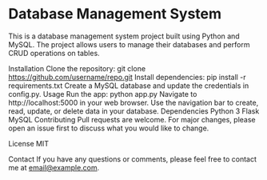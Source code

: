 # Database Management System
This is a database management system project built using Python and MySQL. The project allows users to manage their databases and perform CRUD operations on tables.

Installation
Clone the repository: git clone https://github.com/username/repo.git
Install dependencies: pip install -r requirements.txt
Create a MySQL database and update the credentials in config.py.
Usage
Run the app: python app.py
Navigate to http://localhost:5000 in your web browser.
Use the navigation bar to create, read, update, or delete data in your database.
Dependencies
Python 3
Flask
MySQL
Contributing
Pull requests are welcome. For major changes, please open an issue first to discuss what you would like to change.

License
MIT

Contact
If you have any questions or comments, please feel free to contact me at email@example.com.
